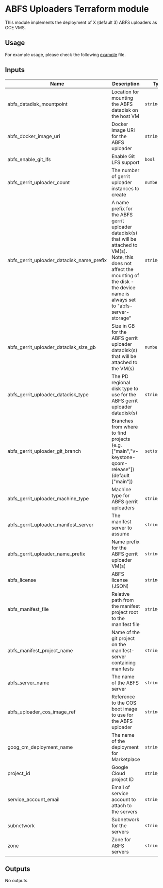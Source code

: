 # ABFS Uploaders Terraform module

This module implements the deployment of X (default 3) ABFS uploaders as GCE VMS.

## Usage

For example usage, please check the following [example](../../examples/simple/main.tf) file.

<!-- BEGINNING OF PRE-COMMIT-TERRAFORM DOCS HOOK -->
## Inputs

| Name | Description | Type | Default | Required |
|------|-------------|------|---------|:--------:|
| abfs\_datadisk\_mountpoint | Location for mounting the ABFS datadisk on the host VM | `string` | `"/mnt/disks/abfs-data"` | no |
| abfs\_docker\_image\_uri | Docker image URI for the ABFS uploader | `string` | n/a | yes |
| abfs\_enable\_git\_lfs | Enable Git LFS support | `bool` | `false` | no |
| abfs\_gerrit\_uploader\_count | The number of gerrit uploader instances to create | `number` | `3` | no |
| abfs\_gerrit\_uploader\_datadisk\_name\_prefix | A name prefix for the ABFS gerrit uploader datadisk(s) that will be attached to VM(s). Note, this does not affect the mounting of the disk - the device name is always set to "abfs-server-storage" | `string` | `"abfs-gerrit-uploader-datadisk"` | no |
| abfs\_gerrit\_uploader\_datadisk\_size\_gb | Size in GB for the ABFS gerrit uploader datadisk(s) that will be attached to the VM(s) | `number` | `4096` | no |
| abfs\_gerrit\_uploader\_datadisk\_type | The PD regional disk type to use for the ABFS gerrit uploader datadisk(s) | `string` | `"pd-ssd"` | no |
| abfs\_gerrit\_uploader\_git\_branch | Branches from where to find projects (e.g. ["main","v-keystone-qcom-release"]) (default ["main"]) | `set(string)` | <pre>[<br>  "main"<br>]</pre> | no |
| abfs\_gerrit\_uploader\_machine\_type | Machine type for ABFS gerrit uploaders | `string` | `"n2d-standard-48"` | no |
| abfs\_gerrit\_uploader\_manifest\_server | The manifest server to assume | `string` | `"android.googlesource.com"` | no |
| abfs\_gerrit\_uploader\_name\_prefix | Name prefix for the ABFS gerrit uploader VM(s) | `string` | `"abfs-gerrit-uploader"` | no |
| abfs\_license | ABFS license (JSON) | `string` | n/a | yes |
| abfs\_manifest\_file | Relative path from the manifest project root to the manifest file | `string` | `"default.xml"` | no |
| abfs\_manifest\_project\_name | Name of the git project on the manifest-server containing manifests | `string` | `"platform/manifest"` | no |
| abfs\_server\_name | The name of the ABFS server | `string` | n/a | yes |
| abfs\_uploader\_cos\_image\_ref | Reference to the COS boot image to use for the ABFS uploader | `string` | `"projects/cos-cloud/global/images/family/cos-109-lts"` | no |
| goog\_cm\_deployment\_name | The name of the deployment for Marketplace | `string` | `""` | no |
| project\_id | Google Cloud project ID | `string` | n/a | yes |
| service\_account\_email | Email of service account to attach to the servers | `string` | n/a | yes |
| subnetwork | Subnetwork for the servers | `string` | n/a | yes |
| zone | Zone for ABFS servers | `string` | n/a | yes |

## Outputs

No outputs.

<!-- END OF PRE-COMMIT-TERRAFORM DOCS HOOK -->
